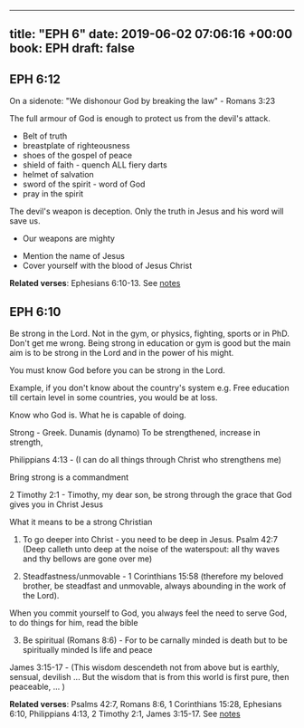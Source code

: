 
---
title: "EPH 6"
date: 2019-06-02 07:06:16 +00:00
book: EPH
draft: false
---

## EPH 6:12

On a sidenote: "We dishonour God by breaking the law" - Romans 3:23

The full armour of God is enough to protect us from the devil's attack.

- Belt of truth
- breastplate of righteousness
- shoes of the gospel of peace
- shield of faith - quench ALL fiery darts
- helmet of salvation
- sword of the spirit - word of God
- pray in the spirit

The devil's weapon is deception. Only the truth in Jesus and his word will save us.

- Our weapons are mighty

* Mention the name of Jesus
* Cover yourself with the blood of Jesus Christ

**Related verses**: Ephesians 6:10-13. See [notes](https://my.bible.com/notes/3177631358500200858)


## EPH 6:10

Be strong in the Lord. Not in the gym, or physics, fighting, sports or in PhD. Don't get me wrong. Being strong in education or gym is good but the main aim is to be strong in the Lord and in the power of his might.

You must know God before you can be strong in the Lord.

Example, if you don't know about the country's system e.g. Free education till certain level in some countries, you would be at loss.

Know who God is. What he is capable of doing.

Strong - Greek. Dunamis (dynamo) 
To be strengthened, increase in strength,

Philippians 4:13 - (I can do all things through Christ who strengthens me)
 
Bring strong is a commandment 

2 Timothy 2:1 - Timothy, my dear son, be strong through the grace that God gives you in Christ Jesus

What it means to be a strong Christian

1. To go deeper into Christ - you need to be deep in Jesus. Psalm 42:7 (Deep calleth unto deep at the noise of the waterspout: all thy waves and thy bellows are gone over me)

2. Steadfastness/unmovable - 1 Corinthians 15:58 (therefore my beloved brother, be steadfast and unmovable, always abounding in the work of the Lord). 

When you commit yourself to God, you always feel the need to serve God, to do things for him, read the bible

3. Be spiritual (Romans 8:6) - For to be carnally minded is death but to be spiritually minded Is life and peace

James 3:15-17 - (This wisdom descendeth not from above but is earthly, sensual, devilish ... But the wisdom that is from this world is first pure, then peaceable, ... )






**Related verses**: Psalms 42:7, Romans 8:6, 1 Corinthians 15:28, Ephesians 6:10, Philippians 4:13, 2 Timothy 2:1, James 3:15-17. See [notes](https://my.bible.com/notes/2300240412843696251)

